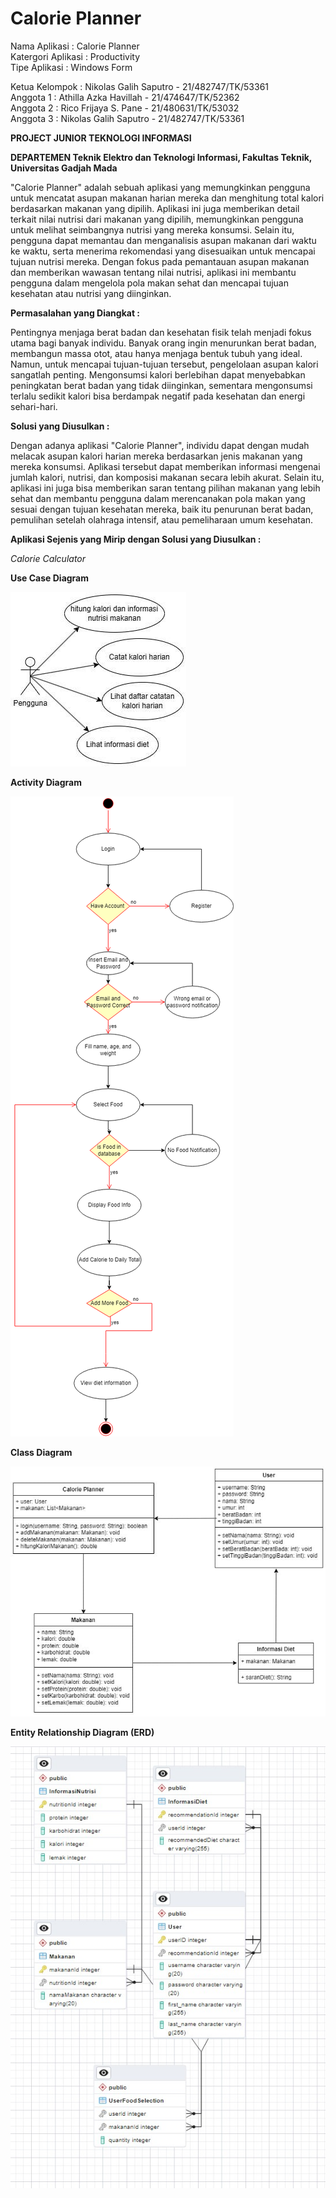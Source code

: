 # Calorie Planner
Nama Aplikasi       : Calorie Planner  
Katergori Aplikasi  : Productivity  
Tipe Aplikasi       : Windows Form  

Ketua Kelompok : Nikolas Galih Saputro - 21/482747/TK/53361  
Anggota 1 : Athilla Azka Havillah - 21/474647/TK/52362  
Anggota 2 : Rico Frijaya S. Pane - 21/480631/TK/53032  
Anggota 3 : Nikolas Galih Saputro - 21/482747/TK/53361  

**PROJECT JUNIOR TEKNOLOGI INFORMASI**

**DEPARTEMEN Teknik Elektro dan Teknologi Informasi, Fakultas Teknik, Universitas Gadjah Mada**

"Calorie Planner" adalah sebuah aplikasi yang memungkinkan pengguna untuk mencatat asupan makanan harian mereka dan menghitung total kalori berdasarkan makanan yang dipilih. Aplikasi ini juga memberikan detail terkait nilai nutrisi dari makanan yang dipilih, memungkinkan pengguna untuk melihat seimbangnya nutrisi yang mereka konsumsi. Selain itu, pengguna dapat memantau dan menganalisis asupan makanan dari waktu ke waktu, serta menerima rekomendasi yang disesuaikan untuk mencapai tujuan nutrisi mereka. Dengan fokus pada pemantauan asupan makanan dan memberikan wawasan tentang nilai nutrisi, aplikasi ini membantu pengguna dalam mengelola pola makan sehat dan mencapai tujuan kesehatan atau nutrisi yang diinginkan.

**Permasalahan yang Diangkat :**

Pentingnya menjaga berat badan dan kesehatan fisik telah menjadi fokus utama bagi banyak individu. Banyak orang ingin menurunkan berat badan, membangun massa otot, atau hanya menjaga  bentuk  tubuh  yang  ideal.  Namun,  untuk  mencapai  tujuan-tujuan  tersebut, pengelolaan  asupan  kalori  sangatlah  penting.  Mengonsumsi  kalori  berlebihan  dapat menyebabkan  peningkatan  berat  badan  yang  tidak  diinginkan,  sementara mengonsumsi terlalu sedikit kalori bisa berdampak negatif pada kesehatan dan energi sehari-hari. 

**Solusi yang Diusulkan :**

Dengan adanya aplikasi "Calorie Planner", individu dapat dengan mudah melacak asupan kalori harian mereka berdasarkan jenis makanan yang mereka konsumsi. Aplikasi tersebut dapat memberikan informasi mengenai jumlah kalori, nutrisi, dan komposisi makanan secara lebih akurat. Selain itu, aplikasi ini juga bisa memberikan saran tentang pilihan makanan yang lebih sehat dan membantu pengguna dalam merencanakan pola makan yang sesuai dengan tujuan kesehatan mereka, baik itu penurunan berat badan, pemulihan setelah olahraga intensif, atau pemeliharaan umum kesehatan. 

**Aplikasi Sejenis yang Mirip dengan Solusi yang Diusulkan :**

*Calorie Calculator*

**Use Case Diagram**

![Use Case Diagram](UseCase.jpg)

**Activity Diagram**

![Activity Diagram](ActivityDiagram.png)

**Class Diagram**

![Class Diagram](ClassDiagram.jpg)

**Entity Relationship Diagram (ERD)**

![ERD](ERD.jpg)


